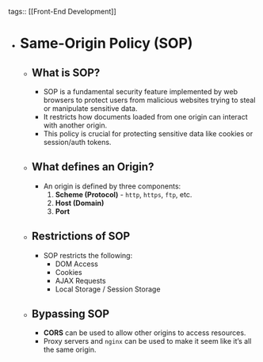 tags:: [[Front-End Development]]

- # Same-Origin Policy (SOP)
	- ## What is SOP?
		- SOP is a fundamental security feature implemented by web browsers to protect users from malicious websites trying to steal or manipulate sensitive data.
		- It restricts how documents loaded from one origin can interact with another origin.
		- This policy is crucial for protecting sensitive data like cookies or session/auth tokens.
	- ## What defines an Origin?
		- An origin is defined by three components:
		  1. **Scheme (Protocol)** - `http`, `https`, `ftp`, etc.
		  2. **Host (Domain)**
		  3. **Port**
	- ## Restrictions of SOP
		- SOP restricts the following:
			- DOM Access
			- Cookies
			- AJAX Requests
			- Local Storage / Session Storage
	- ## Bypassing SOP
		- **CORS** can be used to allow other origins to access resources.
		- Proxy servers and `nginx` can be used to make it seem like it’s all the same origin.